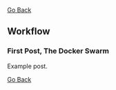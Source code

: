 [Go Back](index.md)

## Workflow

### First Post, The Docker Swarm
Example post.

[Go Back](index.md)
